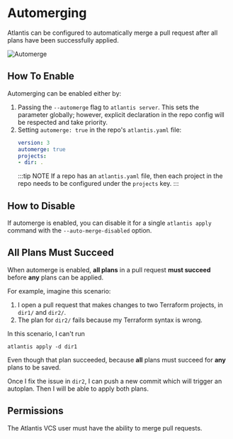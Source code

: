 # Automerging
Atlantis can be configured to automatically merge a pull request after all plans have
been successfully applied.


![Automerge](./images/automerge.png)

## How To Enable
Automerging can be enabled either by:
1. Passing the `--automerge` flag to `atlantis server`. This sets the parameter globally; however, explicit declaration in the repo config will be respected and take priority.
1. Setting `automerge: true` in the repo's `atlantis.yaml` file:
    ```yaml
    version: 3
    automerge: true
    projects:
    - dir: .
    ```
    :::tip NOTE
    If a repo has an `atlantis.yaml` file, then each project in the repo needs
    to be configured under the `projects` key.
    :::

## How to Disable
If automerge is enabled, you can disable it for a single `atlantis apply`
command with the `--auto-merge-disabled` option.

## All Plans Must Succeed
When automerge is enabled, **all plans** in a pull request **must succeed** before
**any** plans can be applied.

For example, imagine this scenario:
1. I open a pull request that makes changes to two Terraform projects, in `dir1/`
   and `dir2/`.
1. The plan for `dir2/` fails because my Terraform syntax is wrong.

In this scenario, I can't run
```
atlantis apply -d dir1
```
Even though that plan succeeded, because **all** plans must succeed for **any** plans
to be saved.

Once I fix the issue in `dir2`, I can push a new commit which will trigger an
autoplan. Then I will be able to apply both plans.

## Permissions
The Atlantis VCS user must have the ability to merge pull requests.
